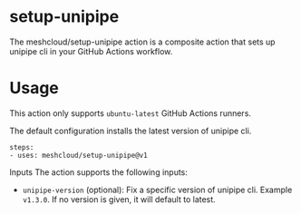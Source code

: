 # setup-unipipe

The meshcloud/setup-unipipe action is a composite action that sets up unipipe cli in your GitHub Actions workflow.

# Usage

This action only supports `ubuntu-latest` GitHub Actions runners.

The default configuration installs the latest version of unipipe cli.

```
steps:
- uses: meshcloud/setup-unipipe@v1
```

Inputs
The action supports the following inputs:
- `unipipe-version` (optional): Fix a specific version of unipipe cli. Example `v1.3.0`. If no version is given, it will default to latest.
